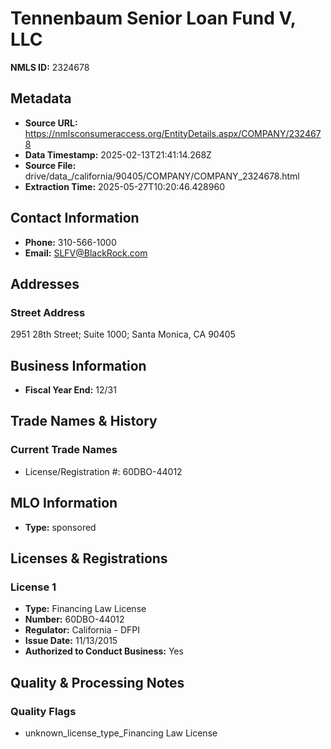 # Tennenbaum Senior Loan Fund V, LLC

**NMLS ID:** 2324678

## Metadata
- **Source URL:** https://nmlsconsumeraccess.org/EntityDetails.aspx/COMPANY/2324678
- **Data Timestamp:** 2025-02-13T21:41:14.268Z
- **Source File:** drive/data_/california/90405/COMPANY/COMPANY_2324678.html
- **Extraction Time:** 2025-05-27T10:20:46.428960

## Contact Information
- **Phone:** 310-566-1000
- **Email:** SLFV@BlackRock.com

## Addresses
### Street Address
2951 28th Street; Suite 1000; Santa Monica, CA 90405

## Business Information
- **Fiscal Year End:** 12/31

## Trade Names & History
### Current Trade Names
- License/Registration #: 60DBO-44012

## MLO Information
- **Type:** sponsored

## Licenses & Registrations

### License 1
- **Type:** Financing Law License
- **Number:** 60DBO-44012
- **Regulator:** California - DFPI
- **Issue Date:** 11/13/2015
- **Authorized to Conduct Business:** Yes

## Quality & Processing Notes
### Quality Flags
- unknown_license_type_Financing Law License
